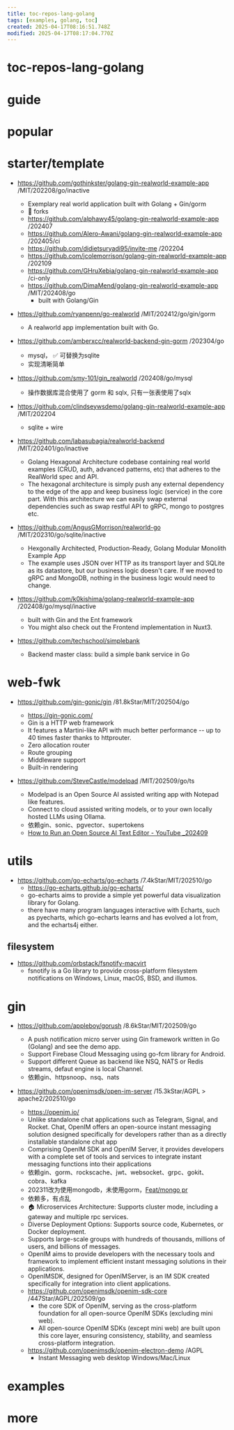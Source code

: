 ```yaml
---
title: toc-repos-lang-golang
tags: [examples, golang, toc]
created: 2025-04-17T08:16:51.748Z
modified: 2025-04-17T08:17:04.770Z
---
```


# toc-repos-lang-golang

# guide

# popular

# starter/template

- https://github.com/gothinkster/golang-gin-realworld-example-app /MIT/202208/go/inactive
  - Exemplary real world application built with Golang + Gin/gorm
  - 🍴 forks
  - https://github.com/alphawy45/golang-gin-realworld-example-app /202407
  - https://github.com/Alero-Awani/golang-gin-realworld-example-app /202405/ci
  - https://github.com/didietsuryadi95/invite-me /202204
  - https://github.com/jcolemorrison/golang-gin-realworld-example-app /202109
  - https://github.com/GHruXebia/golang-gin-realworld-example-app /ci-only
  - https://github.com/DimaMend/golang-gin-realworld-example-app /MIT/202408/go
    - built with Golang/Gin 

- https://github.com/ryanpenn/go-realworld /MIT/202412/go/gin/gorm
  - A realworld app implementation built with Go.

- https://github.com/amberxcc/realworld-backend-gin-gorm /202304/go
  - mysql， ✅ 可替换为sqlite
  - 实现清晰简单

- https://github.com/smy-101/gin_realworld /202408/go/mysql
  - 操作数据库混合使用了 gorm 和 sqlx, 只有一张表使用了sqlx

- https://github.com/clindseywsdemo/golang-gin-realworld-example-app /MIT/202204
  - sqlite + wire

- https://github.com/labasubagia/realworld-backend /MIT/202401/go/inactive
  - Golang Hexagonal Architecture codebase containing real world examples (CRUD, auth, advanced patterns, etc) that adheres to the RealWorld spec and API.
  - The hexagonal architecture is simply push any external dependency to the edge of the app and keep business logic (service) in the core part. With this architecture we can easily swap external dependencies such as swap restful API to gRPC, mongo to postgres etc.

- https://github.com/AngusGMorrison/realworld-go /MIT/202310/go/sqlite/inactive
  - Hexgonally Architected, Production-Ready, Golang Modular Monolith Example App
  - The example uses JSON over HTTP as its transport layer and SQLite as its datastore, but our business logic doesn't care. If we moved to gRPC and MongoDB, nothing in the business logic would need to change. 

- https://github.com/k0kishima/golang-realworld-example-app /202408/go/mysql/inactive
  - built with Gin and the Ent framework
  - You might also check out the Frontend implementation in Nuxt3.

- https://github.com/techschool/simplebank
  - Backend master class: build a simple bank service in Go
# web-fwk
- https://github.com/gin-gonic/gin /81.8kStar/MIT/202504/go
  - https://gin-gonic.com/
  - Gin is a HTTP web framework
  - It features a Martini-like API with much better performance -- up to 40 times faster thanks to httprouter.
  - Zero allocation router
  - Route grouping
  - Middleware support
  - Built-in rendering

- https://github.com/SteveCastle/modelpad /MIT/202509/go/ts
  - Modelpad is an Open Source AI assisted writing app with Notepad like features. 
  - Connect to cloud assisted writing models, or to your own locally hosted LLMs using Ollama.
  - 依赖gin、sonic、pgvector、supertokens
  - [How to Run an Open Source AI Text Editor - YouTube _202409](https://www.youtube.com/watch?v=InxEMuPLCx4)
# utils
- https://github.com/go-echarts/go-echarts /7.4kStar/MIT/202510/go
  - https://go-echarts.github.io/go-echarts/
  - go-echarts aims to provide a simple yet powerful data visualization library for Golang.
  - there have many program languages interactive with Echarts, such as pyecharts, which go-echarts learns and has evolved a lot from, and the echarts4j either.

## filesystem

- https://github.com/orbstack/fsnotify-macvirt
  - fsnotify is a Go library to provide cross-platform filesystem notifications on Windows, Linux, macOS, BSD, and illumos.
# gin
- https://github.com/appleboy/gorush /8.6kStar/MIT/202509/go
  - A push notification micro server using Gin framework written in Go (Golang) and see the demo app.
  - Support Firebase Cloud Messaging using go-fcm library for Android.
  - Support different Queue as backend like NSQ, NATS or Redis streams, defaut engine is local Channel.
  - 依赖gin、httpsnoop、nsq、nats

- https://github.com/openimsdk/open-im-server /15.3kStar/AGPL > apache2/202510/go
  - https://openim.io/
  - Unlike standalone chat applications such as Telegram, Signal, and Rocket. Chat, OpenIM offers an open-source instant messaging solution designed specifically for developers rather than as a directly installable standalone chat app
  - Comprising OpenIM SDK and OpenIM Server, it provides developers with a complete set of tools and services to integrate instant messaging functions into their applications
  - 依赖gin、gorm、rockscache、jwt、websocket、grpc、gokit、cobra、kafka
  - 202311改为使用mongodb，未使用gorm，[Feat/mongo pr](https://github.com/openimsdk/open-im-server/pull/1447)
  - 依赖多，有点乱
  - 🏠 Microservices Architecture: Supports cluster mode, including a gateway and multiple rpc services.
  - Diverse Deployment Options: Supports source code, Kubernetes, or Docker deployment.
  - Supports large-scale groups with hundreds of thousands, millions of users, and billions of messages.
  - OpenIM aims to provide developers with the necessary tools and framework to implement efficient instant messaging solutions in their applications.
  - OpenIMSDK, designed for OpenIMServer, is an IM SDK created specifically for integration into client applications.
  - https://github.com/openimsdk/openim-sdk-core /447Star/AGPL/202509/go
    - the core SDK of OpenIM, serving as the cross-platform foundation for all open-source OpenIM SDKs (excluding mini web).
    - All open-source OpenIM SDKs (except mini web) are built upon this core layer, ensuring consistency, stability, and seamless cross-platform integration.
  - https://github.com/openimsdk/openim-electron-demo /AGPL
    - Instant Messaging web desktop Windows/Mac/Linux
# examples

# more
